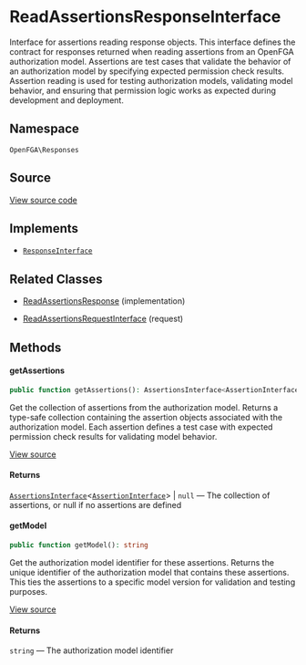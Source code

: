 # ReadAssertionsResponseInterface

Interface for assertions reading response objects. This interface defines the contract for responses returned when reading assertions from an OpenFGA authorization model. Assertions are test cases that validate the behavior of an authorization model by specifying expected permission check results. Assertion reading is used for testing authorization models, validating model behavior, and ensuring that permission logic works as expected during development and deployment.

## Namespace

`OpenFGA\Responses`

## Source

[View source code](https://github.com/evansims/openfga-php/blob/main/src/Responses/ReadAssertionsResponseInterface.php)

## Implements

* [`ResponseInterface`](ResponseInterface.md)

## Related Classes

* [ReadAssertionsResponse](Responses/ReadAssertionsResponse.md) (implementation)

* [ReadAssertionsRequestInterface](Requests/ReadAssertionsRequestInterface.md) (request)

## Methods

#### getAssertions

```php
public function getAssertions(): AssertionsInterface<AssertionInterface>|null

```

Get the collection of assertions from the authorization model. Returns a type-safe collection containing the assertion objects associated with the authorization model. Each assertion defines a test case with expected permission check results for validating model behavior.

[View source](https://github.com/evansims/openfga-php/blob/main/src/Responses/ReadAssertionsResponseInterface.php#L46)

#### Returns

[`AssertionsInterface`](Models/Collections/AssertionsInterface.md)&lt;[`AssertionInterface`](Models/AssertionInterface.md)&gt; &#124; `null` — The collection of assertions, or null if no assertions are defined

#### getModel

```php
public function getModel(): string

```

Get the authorization model identifier for these assertions. Returns the unique identifier of the authorization model that contains these assertions. This ties the assertions to a specific model version for validation and testing purposes.

[View source](https://github.com/evansims/openfga-php/blob/main/src/Responses/ReadAssertionsResponseInterface.php#L57)

#### Returns

`string` — The authorization model identifier
